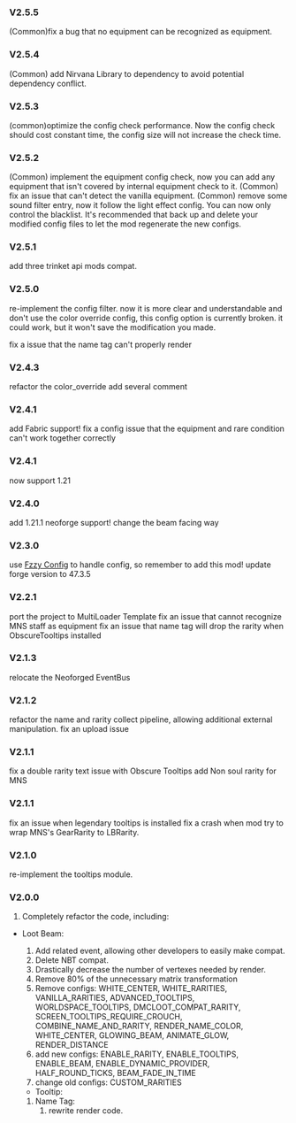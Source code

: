 ### V2.5.5
(Common)fix a bug that no equipment can be recognized as equipment.

### V2.5.4
(Common) add Nirvana Library to dependency to avoid potential dependency conflict.

### V2.5.3
(common)optimize the config check performance. Now the config check should cost constant time, the config size will not increase the check time.

### V2.5.2
(Common) implement the equipment config check, now you can add any equipment that isn't covered by internal equipment check to it.
(Common) fix an issue that can't detect the vanilla equipment.
(Common) remove some sound filter entry, now it follow the light effect config. You can now only control the blacklist.
It's recommended that back up and delete your modified config files to let the mod regenerate the new configs.

### V2.5.1
add three trinket api mods compat.

### V2.5.0
re-implement the config filter. now it is more clear and understandable
and don't use the color override config, this config option is currently broken.
it could work, but it won't save the modification you made.

fix a issue that the name tag can't properly render

### V2.4.3
refactor the color_override
add several comment

### V2.4.1
add Fabric support!
fix a config issue that the equipment and rare condition can't work together correctly

### V2.4.1
now support 1.21

### V2.4.0
add 1.21.1 neoforge support!
change the beam facing way

### V2.3.0

use [Fzzy Config](https://www.curseforge.com/minecraft/mc-mods/fzzy-config/files/5969656) to handle config, so remember to add this mod!
update forge version to 47.3.5

### V2.2.1

port the project to MultiLoader Template
fix an issue that cannot recognize MNS staff as equipment
fix an issue that name tag will drop the rarity when ObscureTooltips installed

### V2.1.3

relocate the Neoforged EventBus

### V2.1.2

refactor the name and rarity collect pipeline, allowing additional external manipulation.
fix an upload issue

### V2.1.1

fix a double rarity text issue with Obscure Tooltips
add Non soul rarity for MNS

### V2.1.1

fix an issue when legendary tooltips is installed
fix a crash when mod try to wrap MNS's GearRarity to LBRarity.

### V2.1.0

re-implement the tooltips module.

### V2.0.0

1. Completely refactor the code, including:

* Loot Beam:
    1) Add related event, allowing other developers to easily make compat.
    2) Delete NBT compat.
    3) Drastically decrease the number of vertexes needed by render.
    4) Remove 80% of the unnecessary matrix transformation
    5) Remove configs: WHITE_CENTER, WHITE_RARITIES, VANILLA_RARITIES, ADVANCED_TOOLTIPS, WORLDSPACE_TOOLTIPS,
       DMCLOOT_COMPAT_RARITY, SCREEN_TOOLTIPS_REQUIRE_CROUCH, COMBINE_NAME_AND_RARITY, RENDER_NAME_COLOR, WHITE_CENTER, GLOWING_BEAM, ANIMATE_GLOW, RENDER_DISTANCE
    6) add new configs: ENABLE_RARITY, ENABLE_TOOLTIPS, ENABLE_BEAM, ENABLE_DYNAMIC_PROVIDER, HALF_ROUND_TICKS, BEAM_FADE_IN_TIME
    7) change old configs: CUSTOM_RARITIES

    * Tooltip:

    1) Name Tag:
        1) rewrite render code.
    